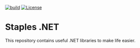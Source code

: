 [![build](https://github.com/xtracked/staples-dotnet/workflows/build/badge.svg)](https://github.com/xtracked/staples-dotnet/actions/workflows/build.yml)
[![License](https://img.shields.io/badge/License-Apache_2.0-blue.svg)](https://github.com/xtracked/staples-dotnet/blob/main/LICENSE)

# Staples .NET

This repository contains useful .NET libraries to make life easier.